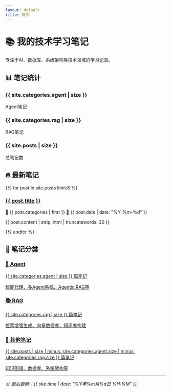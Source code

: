 ```yaml
---
layout: default
title: 首页
---
```


# 📚 我的技术学习笔记

专注于AI、数据库、系统架构等技术领域的学习记录。

## 📊 笔记统计

<div class="stats-grid">
  <div class="stat-item">
    <h3>{{ site.categories.agent | size }}</h3>
    <p>Agent笔记</p>
  </div>
  <div class="stat-item">
    <h3>{{ site.categories.rag | size }}</h3>
    <p>RAG笔记</p>
  </div>
  <div class="stat-item">
    <h3>{{ site.posts | size }}</h3>
    <p>总笔记数</p>
  </div>
</div>

## 🔥 最新笔记

{% for post in site.posts limit:8 %}
<div class="post-preview">
  <h3><a href="{{ post.url | relative_url }}">{{ post.title }}</a></h3>
  <div class="post-meta">
    <span class="category">📁 {{ post.categories | first }}</span>
    <span class="date">📅 {{ post.date | date: "%Y-%m-%d" }}</span>
  </div>
  <p>{{ post.content | strip_html | truncatewords: 30 }}</p>
</div>
{% endfor %}

## 📂 笔记分类

<div class="category-grid">
  <a href="{{ '/agent/' | relative_url }}" class="category-card">
    <h3>🤖 Agent</h3>
    <p>{{ site.categories.agent | size }} 篇笔记</p>
    <span>智能代理、多Agent系统、Agentic RAG等</span>
  </a>
  
  <a href="{{ '/rag/' | relative_url }}" class="category-card">
    <h3>📚 RAG</h3>
    <p>{{ site.categories.rag | size }} 篇笔记</p>
    <span>检索增强生成、向量数据库、知识库构建</span>
  </a>
  
  <a href="{{ '/archives/' | relative_url }}" class="category-card">
    <h3>📝 其他笔记</h3>
    <p>{{ site.posts | size | minus: site.categories.agent.size | minus: site.categories.rag.size }} 篇笔记</p>
    <span>知识图谱、数据库、系统架构等</span>
  </a>
</div>

---

*📊 最后更新：{{ site.time | date: "%Y年%m月%d日 %H:%M" }}*

